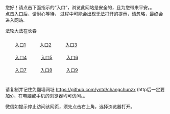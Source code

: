 您好！请点击下面指示的“入口”，浏览此网站是安全的，且为您带来平安。。 <br/>
点击入口后，请耐心等待， 过程中可能会出现无法打开的提示，请忽略，最终会进入网站. </br>

法轮大法在长春<br/>
<div style="padding:10px"><a style="margin:20px" target="_blank" href="https://ds9bzrbzazcd2.cloudfront.net/2Qpsp?jlhbeyax" id="ccLink1" rel="nofollow">入口1</a> <a target="_blank" style="margin:20px" href="https://d2ki3cyc2yc0rw.cloudfront.net/2Qpsp?kfckmcsd" id="ccLink2" rel="nofollow">入口2</a> <a style="margin:20px" target="_blank" href="https://d3vlfy1pey3p21.cloudfront.net/2Qpsp?elvlt" id="ccLink3" rel="nofollow">入口3</a></div>

<div style="padding:10px" ><a style="margin:20px" target="_blank" href="https://ds9bzrbzazcd2.cloudfront.net/2Qpsp?jlhbeyax" id="ccLink4" rel="nofollow">入口4</a> <a style="margin:20px" href="https://d2ki3cyc2yc0rw.cloudfront.net/2Qpsp?kfckmcsd" target="_blank" id="ccLink5" rel="nofollow">入口5</a> <a style="margin:20px" href="https://d3vlfy1pey3p21.cloudfront.net/2Qpsp?elvlt" target="_blank" id="ccLink6" rel="nofollow">入口6</a></div>

<div style="padding:10px"><a style="margin:20px" target="_blank" href="https://ds9bzrbzazcd2.cloudfront.net/2Qpsp?jlhbeyax" id="ccLink7" rel="nofollow">入口7</a> <a style="margin:20px" href="https://d2ki3cyc2yc0rw.cloudfront.net/2Qpsp?kfckmcsd" target="_blank" id="ccLink8" rel="nofollow">入口8</a> <a style="margin:20px" target="_blank" href="https://d3vlfy1pey3p21.cloudfront.net/2Qpsp?elvlt" id="ccLink9" rel="nofollow">入口9</a></div>

<br/>



请复制并记住免翻墙网址 https://github.com/yntd/changchunzx (http后一定要加s)，在电脑或手机的浏览器均可访问。。<br/>

微信如提示停止访问该网页，须先点击右上角，选择浏览器打开。
